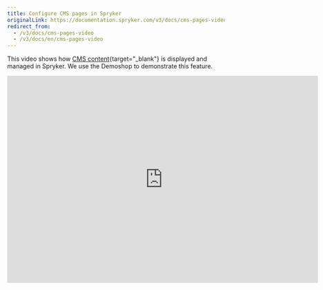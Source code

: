```yaml
---
title: Configure CMS pages in Spryker
originalLink: https://documentation.spryker.com/v3/docs/cms-pages-video
redirect_from:
  - /v3/docs/cms-pages-video
  - /v3/docs/en/cms-pages-video
---
```


This video shows how [CMS content](/docs/scos/dev/features/202001.0/cms/cms-page/cms-page.html){target="_blank"} is displayed and managed in Spryker. We use the Demoshop to demonstrate this feature.

<iframe src="https://fast.wistia.net/embed/iframe/sxufuvyl75" title="CMS Pages" allowtransparency="true" frameborder="0" scrolling="no" class="wistia_embed" name="wistia_embed" allowfullscreen="0" mozallowfullscreen="0" webkitallowfullscreen="0" oallowfullscreen="0" msallowfullscreen="0" width="720" height="480"></iframe>
